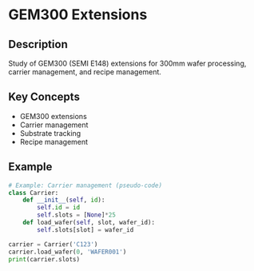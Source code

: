 # GEM300 Extensions

## Description
Study of GEM300 (SEMI E148) extensions for 300mm wafer processing, carrier management, and recipe management.

## Key Concepts
- GEM300 extensions
- Carrier management
- Substrate tracking
- Recipe management

## Example
```python
# Example: Carrier management (pseudo-code)
class Carrier:
    def __init__(self, id):
        self.id = id
        self.slots = [None]*25
    def load_wafer(self, slot, wafer_id):
        self.slots[slot] = wafer_id

carrier = Carrier('C123')
carrier.load_wafer(0, 'WAFER001')
print(carrier.slots)
```
